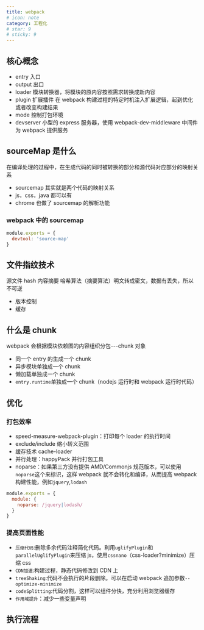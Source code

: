 ```yaml
---
title: webpack
# icon: note
category: 工程化
# star: 9
# sticky: 9
---
```


## 核心概念

- entry 入口
- output 出口
- loader 模块转换器，将模块的原内容按照需求转换成新内容
- plugin 扩展插件 在 webpack 构建过程的特定时机注入扩展逻辑，起到优化或者改变构建结果
- mode 控制打包环境
- devserver 小型的 express 服务器，使用 webpack-dev-middleware 中间件为 webpack 提供服务

## sourceMap 是什么

在编译处理的过程中，在生成代码的同时被转换的部分和源代码对应部分的映射关系

- sourcemap 其实就是两个代码的映射关系
- js，css，java 都可以有
- chrome 也做了 sourcemap 的解析功能

### webpack 中的 sourcemap

```js
module.exports = {
  devtool: 'source-map'
}
```

## 文件指纹技术

源文件 hash 内容摘要
哈希算法（摘要算法）明文转成密文，数据有丢失，所以不可逆

- 版本控制
- 缓存

## 什么是 chunk

webpack 会根据模块依赖图的内容组织分包---chunk 对象

- 同一个 entry 的生成一个 chunk
- 异步模块单独成一个 chunk
- 懒加载单独成一个 chunk
- `entry.runtime`单独成一个 chunk（nodejs 运行时和 webpack 运行时代码）

## 优化

### 打包效率

- speed-measure-webpack-plugin：打印每个 loader 的执行时间
- exclude/include 缩小转义范围
- 缓存技术 cache-loader
- 并行处理：happyPack 并行打包工具
- noparse：如果第三方没有提供 AMD/Commonjs 规范版本，可以使用`noparse`这个来标识，这样 webpack 就不会转化和编译，从而提高 webpack 构建性能，例如`jquery`,`lodash`

```js
module.exports = {
  module: {
    noparse: /jquery|lodash/
  }
}
```

### 提高页面性能

- `压缩代码`:删除多余代码注释简化代码。利用`uglifyPlugin`和`parallelUglifyPlugin`来压缩 js，使用`cssnano`（css-loader?minimize）压缩 css
- `CDN加速`:构建过程，静态代码修改到 CDN 上
- `treeShaking`:代码不会执行的片段删除。可以在启动 webpack 追加参数`--optimize-minimize`
- `codeSplitting`:代码分割，这样可以组件分快，充分利用浏览器缓存
- `作用域提升`：减少一些变量声明

## 执行流程
